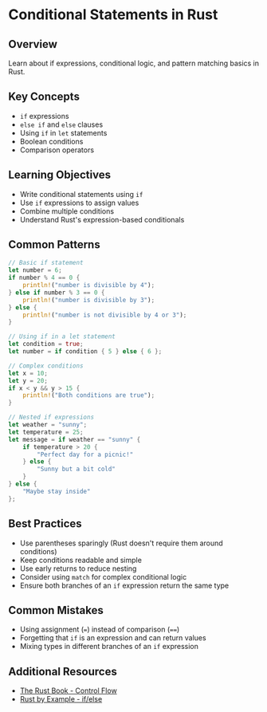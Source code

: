 # Conditional Statements in Rust

## Overview
Learn about if expressions, conditional logic, and pattern matching basics in Rust.

## Key Concepts
- `if` expressions
- `else if` and `else` clauses
- Using `if` in `let` statements
- Boolean conditions
- Comparison operators

## Learning Objectives
- Write conditional statements using `if`
- Use `if` expressions to assign values
- Combine multiple conditions
- Understand Rust's expression-based conditionals

## Common Patterns
```rust
// Basic if statement
let number = 6;
if number % 4 == 0 {
    println!("number is divisible by 4");
} else if number % 3 == 0 {
    println!("number is divisible by 3");
} else {
    println!("number is not divisible by 4 or 3");
}

// Using if in a let statement
let condition = true;
let number = if condition { 5 } else { 6 };

// Complex conditions
let x = 10;
let y = 20;
if x < y && y > 15 {
    println!("Both conditions are true");
}

// Nested if expressions
let weather = "sunny";
let temperature = 25;
let message = if weather == "sunny" {
    if temperature > 20 {
        "Perfect day for a picnic!"
    } else {
        "Sunny but a bit cold"
    }
} else {
    "Maybe stay inside"
};
```

## Best Practices
- Use parentheses sparingly (Rust doesn't require them around conditions)
- Keep conditions readable and simple
- Use early returns to reduce nesting
- Consider using `match` for complex conditional logic
- Ensure both branches of an `if` expression return the same type

## Common Mistakes
- Using assignment (`=`) instead of comparison (`==`)
- Forgetting that `if` is an expression and can return values
- Mixing types in different branches of an `if` expression

## Additional Resources
- [The Rust Book - Control Flow](https://doc.rust-lang.org/book/ch03-05-control-flow.html)
- [Rust by Example - if/else](https://doc.rust-lang.org/rust-by-example/flow_control/if_else.html)